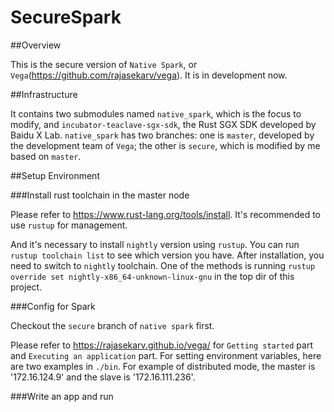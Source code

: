 SecureSpark
===

##Overview

This is the secure version of `Native Spark`, or `Vega`(https://github.com/rajasekarv/vega). It is in development now.

##Infrastructure

It contains two submodules named `native_spark`, which is the focus to modify, and `incubator-teaclave-sgx-sdk`, the Rust SGX SDK developed by Baidu X Lab. `native_spark` has two branches: one is `master`, developed by the development team of `Vega`; the other is `secure`, which is modified by me based on `master`.

##Setup Environment

###Install rust toolchain in the master node

Please refer to https://www.rust-lang.org/tools/install. It's recommended to use `rustup` for management. 

And it's necessary to install `nightly` version using `rustup`. You can run `rustup toolchain list` to see which version you have. After installation, you need to switch to `nightly` toolchain. One of the methods is running `rustup override set nightly-x86_64-unknown-linux-gnu` in the top dir of this project.

###Config for Spark

Checkout the `secure` branch of `native spark` first.

Please refer to https://rajasekarv.github.io/vega/ for `Getting started` part and `Executing an application` part. For setting environment variables, here are two examples in `./bin`. For example of distributed mode, the master is '172.16.124.9' and the slave is '172.16.111.236'.

###Write an app and run


